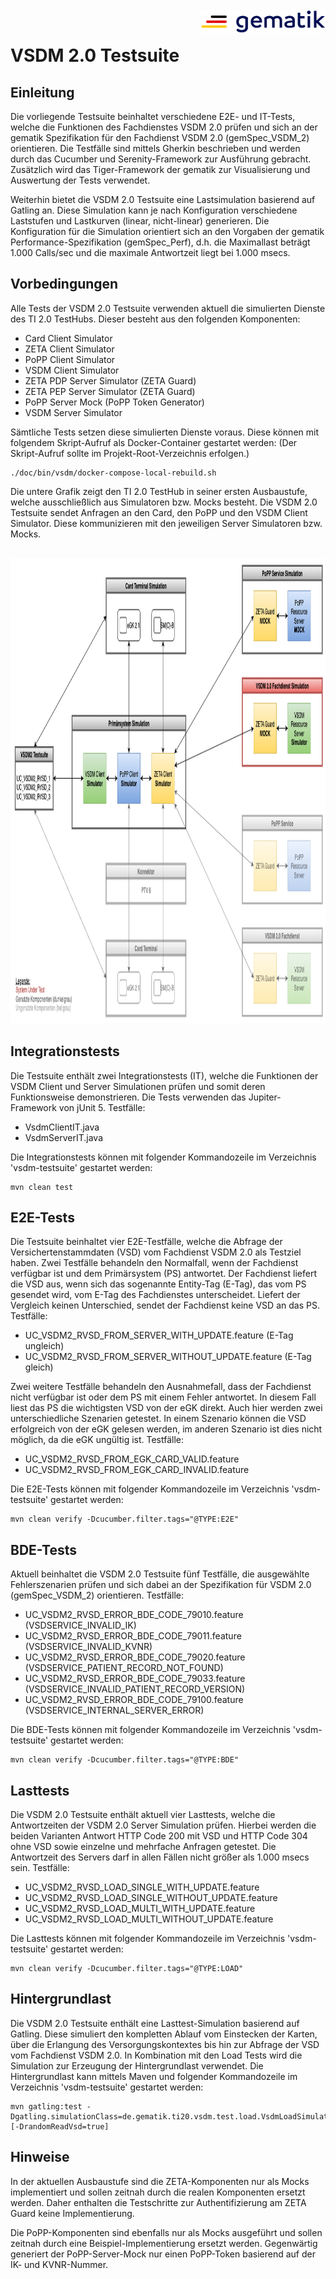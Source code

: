 <br/>
<img style="float: right;" width="200" height="37" src="./src/test/resources/images/Gematik_Logo_Flag.png" alt=""/>
<br/>

# VSDM 2.0 Testsuite

## Einleitung
Die vorliegende Testsuite beinhaltet verschiedene E2E- und IT-Tests, welche die Funktionen des Fachdienstes VSDM 2.0
prüfen und sich an der gematik Spezifikation für den Fachdienst VSDM 2.0 (gemSpec_VSDM_2) orientieren. Die Testfälle
sind mittels Gherkin beschrieben und werden durch das Cucumber und Serenity-Framework zur Ausführung gebracht.
Zusätzlich wird das Tiger-Framework der gematik zur Visualisierung und Auswertung der Tests verwendet.

Weiterhin bietet die VSDM 2.0 Testsuite eine Lastsimulation basierend auf Gatling an. Diese Simulation kann je nach 
Konfiguration verschiedene Laststufen und Lastkurven (linear, nicht-linear) generieren. Die Konfiguration für die
Simulation orientiert sich an den Vorgaben der gematik Performance-Spezifikation (gemSpec_Perf), d.h. die Maximallast
beträgt 1.000 Calls/sec und die maximale Antwortzeit liegt bei 1.000 msecs.

## Vorbedingungen
Alle Tests der VSDM 2.0 Testsuite verwenden aktuell die simulierten Dienste des TI 2.0 TestHubs. Dieser besteht aus
den folgenden Komponenten:
* Card Client Simulator
* ZETA Client Simulator
* PoPP Client Simulator
* VSDM Client Simulator
* ZETA PDP Server Simulator (ZETA Guard)
* ZETA PEP Server Simulator (ZETA Guard)
* PoPP Server Mock (PoPP Token Generator)
* VSDM Server Simulator

Sämtliche Tests setzen diese simulierten Dienste voraus. Diese können mit folgendem Skript-Aufruf als Docker-Container
gestartet werden: (Der Skript-Aufruf sollte im Projekt-Root-Verzeichnis erfolgen.)
```
./doc/bin/vsdm/docker-compose-local-rebuild.sh
```

Die untere Grafik zeigt den TI 2.0 TestHub in seiner ersten Ausbaustufe, welche ausschließlich aus Simulatoren bzw.
Mocks besteht. Die VSDM 2.0 Testsuite sendet Anfragen an den Card, den PoPP und den VSDM Client Simulator. Diese
kommunizieren mit den jeweiligen Server Simulatoren bzw. Mocks.

<br/>
<img width="1108" height="744" src="./src/test/resources/images/TI20_TestHub.png" alt=""/>
<br/>

## Integrationstests
Die Testsuite enthält zwei Integrationstests (IT), welche die Funktionen der VSDM Client und Server Simulationen prüfen
und somit deren Funktionsweise demonstrieren. Die Tests verwenden das Jupiter-Framework von jUnit 5. Testfälle:
* VsdmClientIT.java
* VsdmServerIT.java

Die Integrationstests können mit folgender Kommandozeile im Verzeichnis 'vsdm-testsuite' gestartet werden:
```
mvn clean test
```

## E2E-Tests
Die Testsuite beinhaltet vier E2E-Testfälle, welche die Abfrage der Versichertenstammdaten (VSD) vom Fachdienst VSDM 2.0 
als Testziel haben. Zwei Testfälle behandeln den Normalfall, wenn der Fachdienst verfügbar ist und dem Primärsystem (PS) 
antwortet. Der Fachdienst liefert die VSD aus, wenn sich das sogenannte Entity-Tag (E-Tag), das vom PS gesendet wird, 
vom E-Tag des Fachdienstes unterscheidet. Liefert der Vergleich keinen Unterschied, sendet der Fachdienst keine VSD an
das PS. Testfälle:
* UC_VSDM2_RVSD_FROM_SERVER_WITH_UPDATE.feature (E-Tag ungleich)
* UC_VSDM2_RVSD_FROM_SERVER_WITHOUT_UPDATE.feature (E-Tag gleich)

Zwei weitere Testfälle behandeln den Ausnahmefall, dass der Fachdienst nicht verfügbar ist oder dem PS mit einem Fehler
antwortet. In diesem Fall liest das PS die wichtigsten VSD von der eGK direkt. Auch hier werden zwei unterschiedliche
Szenarien getestet. In einem Szenario können die VSD erfolgreich von der eGK gelesen werden, im anderen Szenario ist 
dies nicht möglich, da die eGK ungültig ist. Testfälle:
* UC_VSDM2_RVSD_FROM_EGK_CARD_VALID.feature
* UC_VSDM2_RVSD_FROM_EGK_CARD_INVALID.feature

Die E2E-Tests können mit folgender Kommandozeile im Verzeichnis 'vsdm-testsuite' gestartet werden:
```
mvn clean verify -Dcucumber.filter.tags="@TYPE:E2E"
```

## BDE-Tests
Aktuell beinhaltet die VSDM 2.0 Testsuite fünf Testfälle, die ausgewählte Fehlerszenarien prüfen und sich dabei an der
Spezifikation für VSDM 2.0 (gemSpec_VSDM_2) orientieren. Testfälle:
* UC_VSDM2_RVSD_ERROR_BDE_CODE_79010.feature (VSDSERVICE_INVALID_IK)
* UC_VSDM2_RVSD_ERROR_BDE_CODE_79011.feature (VSDSERVICE_INVALID_KVNR)
* UC_VSDM2_RVSD_ERROR_BDE_CODE_79020.feature (VSDSERVICE_PATIENT_RECORD_NOT_FOUND)
* UC_VSDM2_RVSD_ERROR_BDE_CODE_79033.feature (VSDSERVICE_INVALID_PATIENT_RECORD_VERSION)
* UC_VSDM2_RVSD_ERROR_BDE_CODE_79100.feature (VSDSERVICE_INTERNAL_SERVER_ERROR)

Die BDE-Tests können mit folgender Kommandozeile im Verzeichnis 'vsdm-testsuite' gestartet werden:
```
mvn clean verify -Dcucumber.filter.tags="@TYPE:BDE"
```

## Lasttests
Die VSDM 2.0 Testsuite enthält aktuell vier Lasttests, welche die Antwortzeiten der VSDM 2.0 Server Simulation prüfen.
Hierbei werden die beiden Varianten Antwort HTTP Code 200 mit VSD und HTTP Code 304 ohne VSD sowie einzelne und
mehrfache Anfragen getestet. Die Antwortzeit des Servers darf in allen Fällen nicht größer als 1.000 msecs sein. 
Testfälle:
* UC_VSDM2_RVSD_LOAD_SINGLE_WITH_UPDATE.feature
* UC_VSDM2_RVSD_LOAD_SINGLE_WITHOUT_UPDATE.feature
* UC_VSDM2_RVSD_LOAD_MULTI_WITH_UPDATE.feature
* UC_VSDM2_RVSD_LOAD_MULTI_WITHOUT_UPDATE.feature

Die Lasttests können mit folgender Kommandozeile im Verzeichnis 'vsdm-testsuite' gestartet werden:
```
mvn clean verify -Dcucumber.filter.tags="@TYPE:LOAD"
```

## Hintergrundlast
Die VSDM 2.0 Testsuite enthält eine Lasttest-Simulation basierend auf Gatling. Diese simuliert den kompletten Ablauf vom
Einstecken der Karten, über die Erlangung des Versorgungskontextes bis hin zur Abfrage der VSD vom Fachdienst VSDM 2.0.
In Kombination mit den Load Tests wird die Simulation zur Erzeugung der Hintergrundlast verwendet. Die Hintergrundlast
kann mittels Maven und folgender Kommandozeile im Verzeichnis 'vsdm-testsuite' gestartet werden:
```
mvn gatling:test -Dgatling.simulationClass=de.gematik.ti20.vsdm.test.load.VsdmLoadSimulation [-DrandomReadVsd=true]
```

## Hinweise
In der aktuellen Ausbaustufe sind die ZETA-Komponenten nur als Mocks implementiert und sollen zeitnah durch die realen
Komponenten ersetzt werden. Daher enthalten die Testschritte zur Authentifizierung am ZETA Guard keine Implementierung.

Die PoPP-Komponenten sind ebenfalls nur als Mocks ausgeführt und sollen zeitnah durch eine Beispiel-Implementierung 
ersetzt werden. Gegenwärtig generiert der PoPP-Server-Mock nur einen PoPP-Token basierend auf der IK- und KVNR-Nummer.

